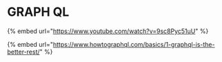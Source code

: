 # GRAPH QL

{% embed url="https://www.youtube.com/watch?v=9sc8Pyc51uU" %}

{% embed url="https://www.howtographql.com/basics/1-graphql-is-the-better-rest/" %}



